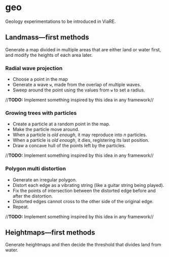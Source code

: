 # geo

Geology experimentations to be introduced in ViaRE.

## Landmass—first methods

Generate a map divided in multiple areas that are either land or water first, 
and modify the heights of each area later.

### Radial wave projection

- Choose a point in the map
- Generate a wave `w`, made from the overlap of multiple waves.
- Sweep around the point using the values from `w` to set a radius.

//**TODO:** Implement something inspired by this idea in any framework//

### Growing trees with particles

- Create a particle at a random point in the map.
- Make the particle move around.
- When a particle is *old enough*, it may reproduce into *n* particles.
- When a particle is *old enough*, it dies, registering its last position.
- Draw a concave hull of the points left by the particles.

//**TODO:** Implement something inspired by this idea in any framework//

### Polygon multi distortion

- Generate an irregular polygon.
- Distort each edge as a vibrating string (like a guitar string being played).
- Fix the points of intersection between the distorted edge before and after
the distortion.
- Distorted edges cannot cross to the other side of the original edge.
- Repeat.

//**TODO:** Implement something inspired by this idea in any framework//

## Heightmaps—first methods

Generate heightmaps and then decide the threshold that divides land from water.